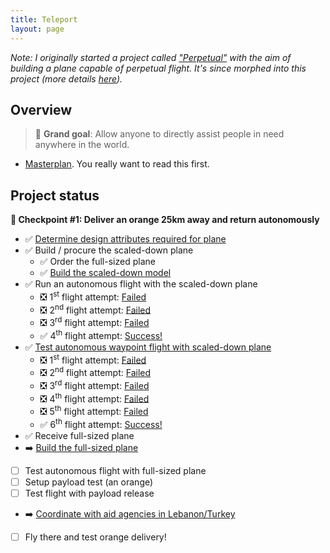 ```yaml
---
title: Teleport
layout: page
---
```

<em>Note: I originally started a project called ["Perpetual"](/perpetual) with the aim of building a plane capable of perpetual flight. It's since morphed into this project (more details [here](/teleport/masterplan)).</em>

## Overview

> 🎯 **Grand goal**: Allow anyone to directly assist people in need anywhere in the world. 

- [Masterplan](/teleport/masterplan). You really want to read this first.

## Project status

**🚧  Checkpoint #1: Deliver an orange 25km away and return autonomously**

- ✅ [Determine design attributes required for plane](/teleport/logs/plane-design)
- ✅ Build / procure the scaled-down plane
  - ✅ Order the full-sized plane 
  - ✅ [Build the scaled-down model](/teleport/logs/build-the-plane/)
- ✅ Run an autonomous flight with the scaled-down plane
  - ❎ 1<sup>st</sup> flight attempt: [Failed](/teleport/logs/build-the-plane)
  - ❎ 2<sup>nd</sup> flight attempt: [Failed](/teleport/logs/build-the-plane-again)
  - ❎ 3<sup>rd</sup> flight attempt: [Failed](/teleport/logs/mini-flight-take-3)
  - ✅ 4<sup>th</sup> flight attempt: [Success!](/teleport/logs/mini-flight-take-4)
- ✅ [Test autonomous waypoint flight with scaled-down plane](/teleport/logs/mini-waypoint-flight)
  - ❎ 1<sup>st</sup> flight attempt: [Failed](/teleport/logs/mini-waypoint-attempt-1)
  - ❎ 2<sup>nd</sup> flight attempt: [Failed](/teleport/logs/mini-waypoint-attempt-2)
  - ❎ 3<sup>rd</sup> flight attempt: [Failed](/teleport/logs/mini-waypoint-attempt-3)
  - ❎ 4<sup>th</sup> flight attempt: [Failed](/teleport/logs/mini-waypoint-attempt-4)
  - ❎ 5<sup>th</sup> flight attempt: [Failed](/teleport/logs/mini-waypoint-attempt-5)
  - ✅ 6<sup>th</sup> flight attempt: [Success!](/teleport/logs/mini-waypoint-attempt-6)
- ✅ Receive full-sized plane
- ➡️️ [Build the full-sized plane](/teleport/logs/build-full-sized-plane)
- [ ] Test autonomous flight with full-sized plane
- [ ] Setup payload test (an orange)
- [ ] Test flight with payload release
- ➡️️  [Coordinate with aid agencies in Lebanon/Turkey](/teleport/logs/aid-agencies)
- [ ] Fly there and test orange delivery!

<script async id="_ck_195999" src="https://forms.convertkit.com/195999?v=6"></script>
